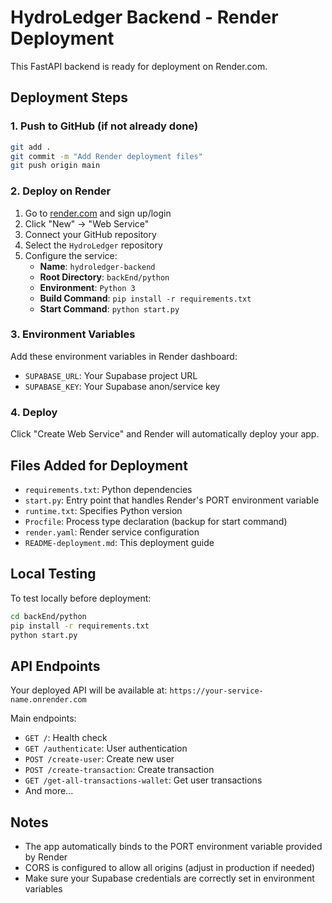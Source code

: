 # HydroLedger Backend - Render Deployment

This FastAPI backend is ready for deployment on Render.com.

## Deployment Steps

### 1. Push to GitHub (if not already done)
```bash
git add .
git commit -m "Add Render deployment files"
git push origin main
```

### 2. Deploy on Render
1. Go to [render.com](https://render.com) and sign up/login
2. Click "New" → "Web Service"
3. Connect your GitHub repository
4. Select the `HydroLedger` repository
5. Configure the service:
   - **Name**: `hydroledger-backend`
   - **Root Directory**: `backEnd/python`
   - **Environment**: `Python 3`
   - **Build Command**: `pip install -r requirements.txt`
   - **Start Command**: `python start.py`

### 3. Environment Variables
Add these environment variables in Render dashboard:
- `SUPABASE_URL`: Your Supabase project URL
- `SUPABASE_KEY`: Your Supabase anon/service key

### 4. Deploy
Click "Create Web Service" and Render will automatically deploy your app.

## Files Added for Deployment

- `requirements.txt`: Python dependencies
- `start.py`: Entry point that handles Render's PORT environment variable
- `runtime.txt`: Specifies Python version
- `Procfile`: Process type declaration (backup for start command)
- `render.yaml`: Render service configuration
- `README-deployment.md`: This deployment guide

## Local Testing
To test locally before deployment:
```bash
cd backEnd/python
pip install -r requirements.txt
python start.py
```

## API Endpoints
Your deployed API will be available at: `https://your-service-name.onrender.com`

Main endpoints:
- `GET /`: Health check
- `GET /authenticate`: User authentication
- `POST /create-user`: Create new user
- `POST /create-transaction`: Create transaction
- `GET /get-all-transactions-wallet`: Get user transactions
- And more...

## Notes
- The app automatically binds to the PORT environment variable provided by Render
- CORS is configured to allow all origins (adjust in production if needed)
- Make sure your Supabase credentials are correctly set in environment variables
